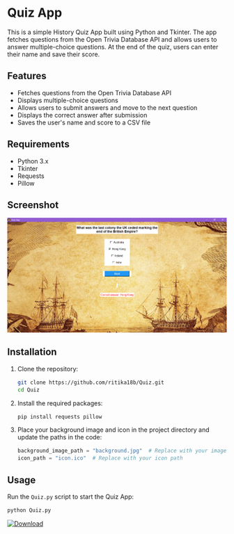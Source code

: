 # Quiz App

This is a simple History Quiz App built using Python and Tkinter. The app fetches questions from the Open Trivia Database API and allows users to answer multiple-choice questions. At the end of the quiz, users can enter their name and save their score.

## Features

- Fetches questions from the Open Trivia Database API
- Displays multiple-choice questions
- Allows users to submit answers and move to the next question
- Displays the correct answer after submission
- Saves the user's name and score to a CSV file

## Requirements

- Python 3.x
- Tkinter
- Requests
- Pillow


## Screenshot
![History quiz App](image.png)  

## Installation

1. Clone the repository:

    ```sh
    git clone https://github.com/ritika18b/Quiz.git
    cd Quiz
    ```

2. Install the required packages:

    ```sh
    pip install requests pillow
    ```

3. Place your background image and icon in the project directory and update the paths in the code:

    ```python
    background_image_path = "background.jpg"  # Replace with your image path
    icon_path = "icon.ico"  # Replace with your icon path
    ```

## Usage

Run the `Quiz.py` script to start the Quiz App:

```sh
python Quiz.py
```

[![Download](https://img.shields.io/badge/Download-Repository-blue.svg)](https://github.com/ritika18b/Quiz/tree/main.zip)


